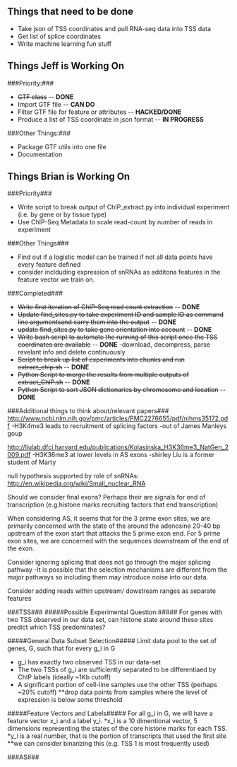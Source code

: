 Things that need to be done
---------------------------

* Take json of TSS coordinates and pull RNA-seq data into TSS data
* Get list of splice coordinates
* Write machine learning fun stuff

Things Jeff is Working On
-------------------------

###Priority:###
* ~~GTF class~~ -- **DONE**
* Import GTF file -- **CAN DO**
* Filter GTF file for feature or attributes -- **HACKED/DONE**
* Produce a list of TSS coordinate in json format -- **IN PROGRESS**

###Other Things:###
* Package GTF utils into one file
* Documentation

Things Brian is Working On
--------------------------

###Priority###
* Write script to break output of ChIP_extract.py into individual experiment (i.e. by gene or by tissue type)
* Use ChIP-Seq Metadata to scale read-count by number of reads in experiment


###Other Things###
* Find out if a logistic model can be trained if not all data points have every feature defined
* consider inclduding expression of snRNAs as additona features in the feature vector we train on.

###Completed###
* ~~Write first iteration of ChIP-Seq read count extraction~~ -- **DONE**
* ~~Update find_sites.py to take experiment ID and sample ID as command line argumentsand carry them into the output~~ -- **DONE**
* ~~update find_sites.py to take gene orientation into account~~ -- **DONE**
* ~~Write bash script to automate the running of this script once the TSS coordinates are available~~ -- **DONE**
        -download, decompress, parse revelant info and delete continuously
* ~~Script to break up list of experiments into chunks and run extract_chip.sh~~ -- **DONE**
* ~~Python Script to merge the results from multiple outputs of extract_ChIP.sh~~ -- **DONE**
* ~~Python Script to sort JSON dictionaries by chromosome and location~~ -- **DONE**

###Additional things to think about/relevant papers###
http://www.ncbi.nlm.nih.gov/pmc/articles/PMC2276655/pdf/nihms35172.pdf
        -H3K4me3 leads to recruitment of splicing factors
        -out of James Manleys goup


http://liulab.dfci.harvard.edu/publications/Kolasinska_H3K36me3_NatGen_2009.pdf
        -H3K36me3 at lower levels in AS exons
        -shirley Liu is a former student of Marty

null hypothesis supported by role of snRNAs:
http://en.wikipedia.org/wiki/Small_nuclear_RNA
 
Should we consider final exons? Perhaps their are signals for end of transcription (e.g.histone marks recruiting factors that end transcription)

When considering AS, it seems that for the 3 prime exon sites, we are primarily concerned with the state of the around the adenosine 20-40 bp upstream of the exon start that attacks the 5 prime exon end.
For 5 prime exon sites, we are concerned with the sequences downstream of the end of the exon.

Consider ignoring splicing that does not go through the major splicing pathway
        -It is possible that the selection mechanisms are different from the major pathways so including them may introduce noise into our data.

Consider adding reads within upstream/ dowstream ranges as separate features

###TSS###
#####Possible Experimental Question:#####
For genes with two TSS observed in our data set, can histone state around these sites predict which TSS predominates?

#####General Data Subset Selection#####
Limit data pool to the set of genes, G, such that for every g_i in G
* g_i has exactly two observed TSS in our data-set
* The two TSSs of g_i are sufficiently separated to be differentiaed by ChIP labels (ideally ~1Kb cutoff)
* A significant portion of cell-line samples use the other TSS (perhaps ~20% cutoff)
**drop data points from samples where the level of expression is below some threshold

#####Feature Vectors and Labels#####
For all g_i in G, we will have a feature vector x_i and a label y_i.
*x_i is a 10 dimentional vector, 5 dimensions representing the states of the core histone marks for each TSS.
*y_i is a real number, that is the portion of transcripts that used the first site 
**we can consider binarizing this (e.g. TSS 1 is most frequently used)

###AS###

